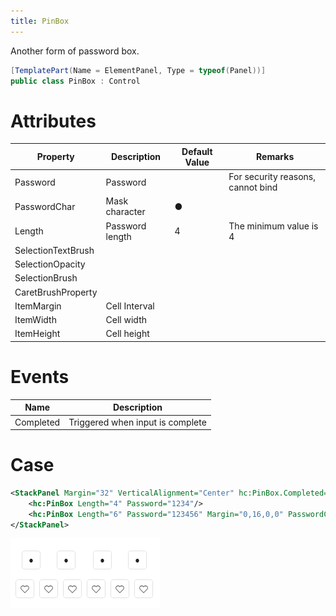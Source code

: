 ```yaml
---
title: PinBox
---
```


Another form of password box.

```cs
[TemplatePart(Name = ElementPanel, Type = typeof(Panel))]
public class PinBox : Control
```

# Attributes
|Property|Description|Default Value|Remarks|
|-|-|-|-|
|Password|Password||For security reasons, cannot bind|
|PasswordChar|Mask character|●||
|Length|Password length|4|The minimum value is 4|
|SelectionTextBrush||||
|SelectionOpacity|||||
|SelectionBrush|||||
|CaretBrushProperty|||||
|ItemMargin|Cell Interval|||
|ItemWidth|Cell width|||
|ItemHeight|Cell height||||

# Events
|Name|Description|
|-|-|
| Completed | Triggered when input is complete |

# Case

```xml
<StackPanel Margin="32" VerticalAlignment="Center" hc:PinBox.Completed="PinBox_OnCompleted">
    <hc:PinBox Length="4" Password="1234"/>
    <hc:PinBox Length="6" Password="123456" Margin="0,16,0,0" PasswordChar="❤"/>
</StackPanel>
```

![PinBox](https://raw.githubusercontent.com/HandyOrg/HandyOrgResource/master/HandyControl/Resources/PinBox.png)